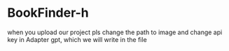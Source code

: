 # BookFinder-h
when you upload our project pls change the path to image and change api key in Adapter gpt, which we will write in the file
